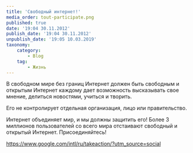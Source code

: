 ```yaml
---
title: 'Свободный интернет!'
media_order: tout-participate.png
published: true
date: '19:04 30.11.2012'
publish_date: '19:04 30.11.2012'
unpublish_date: '19:05 10.03.2019'
taxonomy:
    category:
        - Blog
    tag:
        - Жизнь
---
```


В свободном мире без границ Интернет должен быть свободным и открытым
Интернет каждому дает возможность высказывать свое мнение, делиться новостями, учиться и творить.

Его не контролирует отдельная организация, лицо или правительство.

Интернет объединяет мир, и мы должны защитить его!
Более 3 миллионов пользователей со всего мира отстаивают свободный и открытый Интернет. Присоединяйтесь!

https://www.google.com/intl/ru/takeaction/?utm_source=social
